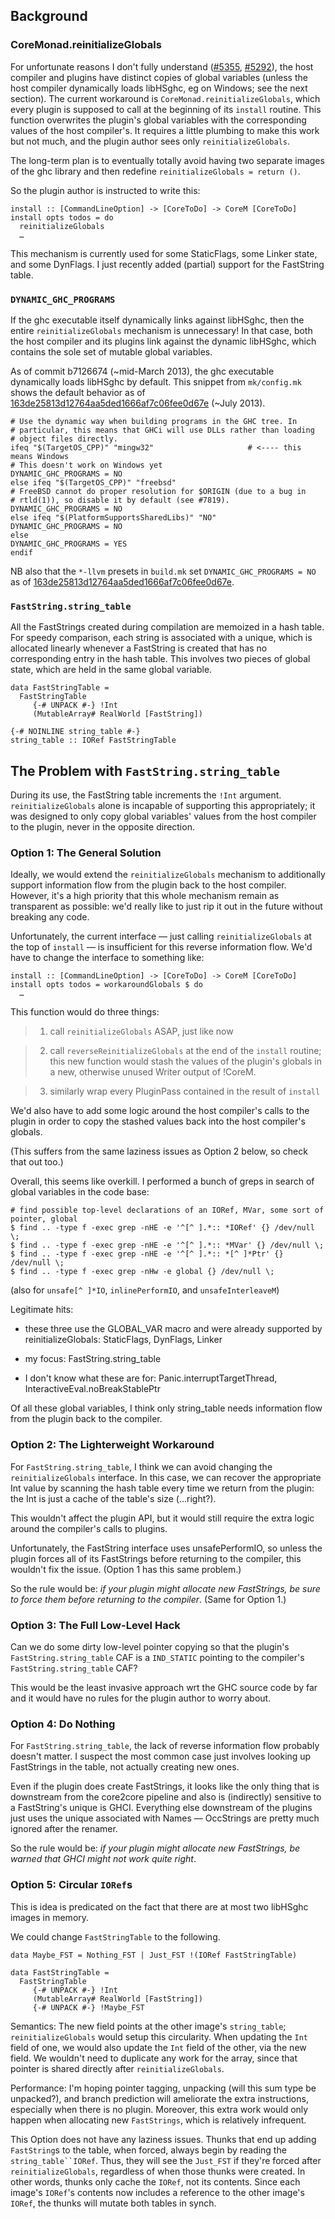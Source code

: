 ## Background

### CoreMonad.reinitializeGlobals


For unfortunate reasons I don't fully understand ([\#5355](https://gitlab.haskell.org//ghc/ghc/issues/5355), [\#5292](https://gitlab.haskell.org//ghc/ghc/issues/5292)), the host compiler and plugins have distinct copies of global variables (unless the host compiler dynamically loads libHSghc, eg on Windows; see the next section).  The current workaround is `CoreMonad.reinitializeGlobals`, which every plugin is supposed to call at the beginning of its `install` routine.  This function overwrites the plugin's global variables with the corresponding values of the host compiler's. It requires a little plumbing to make this work but not much, and the plugin author sees only `reinitializeGlobals`.


The long-term plan is to eventually totally avoid having two separate images of the ghc library and then redefine `reinitializeGlobals = return ()`.


So the plugin author is instructed to write this:

```wiki
install :: [CommandLineOption] -> [CoreToDo] -> CoreM [CoreToDo]
install opts todos = do
  reinitializeGlobals
  …
```


This mechanism is currently used for some StaticFlags, some Linker state, and some DynFlags. I just recently added (partial) support for the FastString table.

### `DYNAMIC_GHC_PROGRAMS`


If the ghc executable itself dynamically links against libHSghc, then the entire `reinitializeGlobals` mechanism is unnecessary! In that case, both the host compiler and its plugins link against the dynamic libHSghc, which contains the sole set of mutable global variables.


As of commit b7126674 (\~mid-March 2013), the ghc executable dynamically loads libHSghc by default. This snippet from `mk/config.mk` shows the default behavior as of [163de25813d12764aa5ded1666af7c06fee0d67e](/trac/ghc/changeset/163de25813d12764aa5ded1666af7c06fee0d67e/ghc) (\~July 2013).

```wiki
# Use the dynamic way when building programs in the GHC tree. In
# particular, this means that GHCi will use DLLs rather than loading
# object files directly.
ifeq "$(TargetOS_CPP)" "mingw32"                     # <---- this means Windows
# This doesn't work on Windows yet
DYNAMIC_GHC_PROGRAMS = NO
else ifeq "$(TargetOS_CPP)" "freebsd"
# FreeBSD cannot do proper resolution for $ORIGIN (due to a bug in
# rtld(1)), so disable it by default (see #7819).
DYNAMIC_GHC_PROGRAMS = NO
else ifeq "$(PlatformSupportsSharedLibs)" "NO"
DYNAMIC_GHC_PROGRAMS = NO
else
DYNAMIC_GHC_PROGRAMS = YES
endif
```


NB also that the `*-llvm` presets in `build.mk` set `DYNAMIC_GHC_PROGRAMS = NO` as of [163de25813d12764aa5ded1666af7c06fee0d67e](/trac/ghc/changeset/163de25813d12764aa5ded1666af7c06fee0d67e/ghc).

### `FastString.string_table`


All the FastStrings created during compilation are memoized in a hash table. For speedy comparison, each string is associated with a unique, which is allocated linearly whenever a FastString is created that has no corresponding entry in the hash table. This involves two pieces of global state, which are held in the same global variable.

```wiki
data FastStringTable =
  FastStringTable
     {-# UNPACK #-} !Int
     (MutableArray# RealWorld [FastString])
 
{-# NOINLINE string_table #-}
string_table :: IORef FastStringTable
```

## The Problem with `FastString.string_table`


During its use, the FastString table increments the `!Int` argument. `reinitializeGlobals` alone is incapable of supporting this appropriately; it was designed to only copy global variables' values from the host compiler to the plugin, never in the opposite direction.

### Option 1: The General Solution


Ideally, we would extend the `reinitializeGlobals` mechanism to additionally support information flow from the plugin back to the host compiler. However, it's a high priority that this whole mechanism remain as transparent as possible: we'd really like to just rip it out in the future without breaking any code.


Unfortunately, the current interface — just calling `reinitializeGlobals` at the top of `install` — is insufficient for this reverse information flow. We'd have to change the interface to something like:

```wiki
install :: [CommandLineOption] -> [CoreToDo] -> CoreM [CoreToDo]
install opts todos = workaroundGlobals $ do
  …
```


This function would do three things:

>
> 1) call `reinitializeGlobals` ASAP, just like now

>
> 2) call `reverseReinitializeGlobals` at the end of the `install` routine; this new function would stash the values of the plugin's globals in a new, otherwise unused Writer output of !CoreM.

>
> 3) similarly wrap every PluginPass contained in the result of `install`


We'd also have to add some logic around the host compiler's calls to the plugin in order to copy the stashed values back into the host compiler's globals.


(This suffers from the same laziness issues as Option 2 below, so check that out too.)


Overall, this seems like overkill. I performed a bunch of greps in search of global variables in the code base:

```wiki
# find possible top-level declarations of an IORef, MVar, some sort of pointer, global
$ find .. -type f -exec grep -nHE -e '^[^ ].*:: *IORef' {} /dev/null \;
$ find .. -type f -exec grep -nHE -e '^[^ ].*:: *MVar' {} /dev/null \;
$ find .. -type f -exec grep -nHE -e '^[^ ].*:: *[^ ]*Ptr' {} /dev/null \;
$ find .. -type f -exec grep -nHw -e global {} /dev/null \;
```


(also for `unsafe[^ ]*IO`, `inlinePerformIO`, and `unsafeInterleaveM`)


Legitimate hits:

- these three use the GLOBAL_VAR macro and were already supported by reinitializeGlobals: StaticFlags, DynFlags, Linker

- my focus: FastString.string_table

- I don't know what these are for: Panic.interruptTargetThread, InteractiveEval.noBreakStablePtr


Of all these global variables, I think only string_table needs information flow from the plugin back to the compiler.

### Option 2: The Lighterweight Workaround


For `FastString.string_table`, I think we can avoid changing the `reinitializeGlobals` interface. In this case, we can recover the appropriate Int value by scanning the hash table every time we return from the plugin: the Int is just a cache of the table's size (…right?).


This wouldn't affect the plugin API, but it would still require the extra logic around the compiler's calls to plugins.


Unfortunately, the FastString interface uses unsafePerformIO, so unless the plugin forces all of its FastStrings before returning to the compiler, this wouldn't fix the issue. (Option 1 has this same problem.)


So the rule would be: *if your plugin might allocate new FastStrings, be sure to force them before returning to the compiler*. (Same for Option 1.)

### Option 3: The Full Low-Level Hack


Can we do some dirty low-level pointer copying so that the plugin's `FastString.string_table` CAF is a `IND_STATIC` pointing to the compiler's `FastString.string_table` CAF?


This would be the least invasive approach wrt the GHC source code by far and it would have no rules for the plugin author to worry about.

### Option 4: Do Nothing


For `FastString.string_table`, the lack of reverse information flow probably doesn't matter. I suspect the most common case just involves looking up FastStrings in the table, not actually creating new ones.


Even if the plugin does create FastStrings, it looks like the only thing that is downstream from the core2core pipeline and also is (indirectly) sensitive to a FastString's unique is GHCI. Everything else downstream of the plugins just uses the unique associated with Names — OccStrings are pretty much ignored after the renamer.


So the rule would be: *if your plugin might allocate new FastStrings, be warned that GHCI might not work quite right*.

### Option 5: Circular `IORef`s


This is idea is predicated on the fact that there are at most two libHSghc images in memory.


We could change `FastStringTable` to the following.

```wiki
data Maybe_FST = Nothing_FST | Just_FST !(IORef FastStringTable)

data FastStringTable =
  FastStringTable
     {-# UNPACK #-} !Int
     (MutableArray# RealWorld [FastString])
     {-# UNPACK #-} !Maybe_FST
```


Semantics: The new field points at the other image's `string_table`; `reinitializeGlobals` would setup this circularity. When updating the `Int` field of one, we would also update the `Int` field of the other, via the new field. We wouldn't need to duplicate any work for the array, since that pointer is shared directly after `reinitializeGlobals`.


Performance: I'm hoping pointer tagging, unpacking (will this sum type be unpacked?), and branch prediction will ameliorate the extra instructions, especially when there is no plugin.  Moreover, this extra work would only happen when allocating new `FastStrings`, which is relatively infrequent.


This Option does not have any laziness issues. Thunks that end up adding `FastString`s to the table, when forced, always begin by reading the `string_table``IORef`.  Thus, they will see the `Just_FST` if they're forced after `reinitializeGlobals`, regardless of when those thunks were created.  In other words, thunks only cache the `IORef`, not its contents. Since each image's `IORef`'s contents now includes a reference to the other image's `IORef`, the thunks will mutate both tables in synch.
